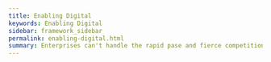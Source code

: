 ```yaml
---
title: Enabling Digital
keywords: Enabling Digital
sidebar: framework_sidebar
permalink: enabling-digital.html
summary: Enterprises can't handle the rapid pase and fierce competition in the digital market place without changing the very core it's built upon.
---
```

